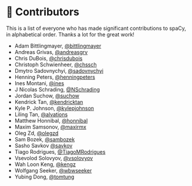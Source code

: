 # 👥 Contributors

This is a list of everyone who has made significant contributions to spaCy, in alphabetical order. Thanks a lot for the great work!

* Adam Bittlingmayer, [@bittlingmayer](https://github.com/bittlingmayer)
* Andreas Grivas, [@andreasgrv](https://github.com/andreasgrv)
* Chris DuBois, [@chrisdubois](https://github.com/chrisdubois)
* Christoph Schwienheer, [@chssch](https://github.com/chssch)
* Dmytro Sadovnychyi, [@sadovnychyi](https://github.com/sadovnychyi)
* Henning Peters, [@henningpeters](https://github.com/henningpeters)
* Ines Montani, [@ines](https://github.com/ines)
* J Nicolas Schrading, [@NSchrading](https://github.com/NSchrading)
* Jordan Suchow, [@suchow](https://github.com/suchow)
* Kendrick Tan, [@kendricktan](https://github.com/kendricktan)
* Kyle P. Johnson, [@kylepjohnson](https://github.com/kylepjohnson)
* Liling Tan, [@alvations](https://github.com/alvations)
* Matthew Honnibal, [@honnibal](https://github.com/honnibal)
* Maxim Samsonov, [@maxirmx](https://github.com/maxirmx)
* Oleg Zd, [@olegzd](https://github.com/olegzd)
* Sam Bozek, [@sambozek](https://github.com/sambozek)
* Sasho Savkov [@savkov](https://github.com/savkov)
* Tiago Rodrigues, [@TiagoMRodrigues](https://github.com/TiagoMRodrigues)
* Vsevolod Solovyov, [@vsolovyov](https://github.com/vsolovyov)
* Wah Loon Keng, [@kengz](https://github.com/kengz)
* Wolfgang Seeker, [@wbwseeker](https://github.com/wbwseeker)
* Yubing Dong, [@tomtung](https://github.com/tomtung)
